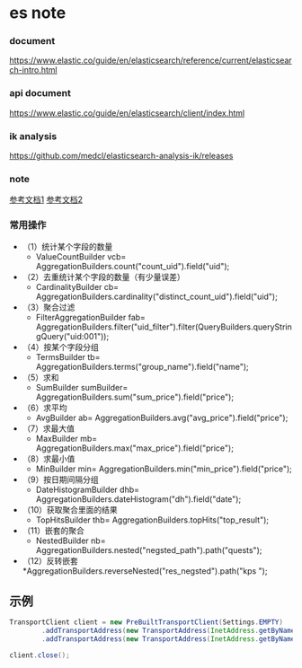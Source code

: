 # es note

### document
https://www.elastic.co/guide/en/elasticsearch/reference/current/elasticsearch-intro.html

### api document
https://www.elastic.co/guide/en/elasticsearch/client/index.html
	
### ik analysis
https://github.com/medcl/elasticsearch-analysis-ik/releases

### note
[参考文档1](https://blog.csdn.net/chen_2890/article/details/83895646)
[参考文档2](https://blog.csdn.net/yejingxuan01/article/details/96312333)

### 常用操作
* （1）统计某个字段的数量
  *  ValueCountBuilder vcb=  AggregationBuilders.count("count_uid").field("uid");
* （2）去重统计某个字段的数量（有少量误差）
  *  CardinalityBuilder cb= AggregationBuilders.cardinality("distinct_count_uid").field("uid");
* （3）聚合过滤
  * FilterAggregationBuilder fab= AggregationBuilders.filter("uid_filter").filter(QueryBuilders.queryStringQuery("uid:001"));
* （4）按某个字段分组
  * TermsBuilder tb=  AggregationBuilders.terms("group_name").field("name");
* （5）求和
  * SumBuilder  sumBuilder=	AggregationBuilders.sum("sum_price").field("price");
* （6）求平均
  * AvgBuilder ab= AggregationBuilders.avg("avg_price").field("price");
* （7）求最大值
  * MaxBuilder mb= AggregationBuilders.max("max_price").field("price"); 
* （8）求最小值
  * MinBuilder min=	AggregationBuilders.min("min_price").field("price");
* （9）按日期间隔分组
  * DateHistogramBuilder dhb= AggregationBuilders.dateHistogram("dh").field("date");
* （10）获取聚合里面的结果
  * TopHitsBuilder thb=  AggregationBuilders.topHits("top_result");
* （11）嵌套的聚合
  * NestedBuilder nb= AggregationBuilders.nested("negsted_path").path("quests");
* （12）反转嵌套
  *AggregationBuilders.reverseNested("res_negsted").path("kps ");

## 示例  
```java
TransportClient client = new PreBuiltTransportClient(Settings.EMPTY)
        .addTransportAddress(new TransportAddress(InetAddress.getByName("host1"), 9300))
        .addTransportAddress(new TransportAddress(InetAddress.getByName("host2"), 9300));

client.close();

```

